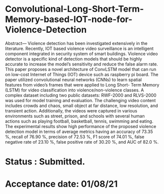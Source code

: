 # Convolutional-Long-Short-Term-Memory-based-IOT-node-for-Violence-Detection
Abstract— Violence detection has been investigated extensively in the literature. Recently, IOT based violence video surveillance is an intelligent component integrated in security system of smart buildings. Violence video detector is a specific kind of detection models that should be highly accurate to increase the model’s sensitivity and reduce the false alarm rate. This paper proposes a novel architecture of ConvLSTM model that can run on low-cost Internet of Things (IOT) device such as raspberry pi board. The paper utilized convolutional neural networks (CNNs) to learn spatial  features from video’s frames that were applied to Long Short- Term Memory (LSTM) for video classification into  violence/non-violence classes. A complex dataset including two public datasets: RWF-2000 and RLVS-2000 was used for model training and evaluation. The challenging video content includes crowds and chaos, small object at far distance, low resolution, and transient action. Additionally, the videos were captured in various environments such as street, prison, and schools with several human actions such as playing football, basketball, tennis, swimming and eating. The experimental results show high performance of the proposed violence detection model in terms of average metrics having an accuracy of 73.35 %, recall of 76.90 %, precision of 72.53 %, F1 score of 74.01 %, false negative rate of 23.10 %, false positive rate of 30.20 %, and AUC of 82.0 %.
# Status : Submitted.
# Acceptance date: 01/08/21
